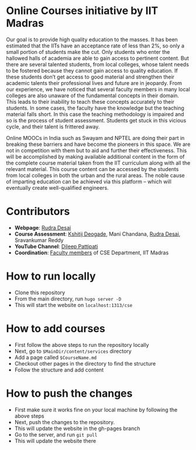# Online Courses initiative by IIT Madras
Our goal is to provide high quality education to the masses. It has been estimated that the IITs have an acceptance rate of less than 2%, so only a small portion of students make the cut. Only students who enter the hallowed halls of academia are able to gain access to pertinent content. But there are several talented students, from local colleges, whose talent needs to be fostered because they cannot gain access to quality education. If these students don’t get access to good material and strengthen their academic talents their professional lives and future are in jeopardy. From our experience, we have noticed that several faculty members in many local colleges are also unaware of the fundamental concepts in their domain. This leads to their inability to teach these concepts accurately to their students. In some cases, the faculty have the knowledge but the teaching material falls short. In this case the teaching methodology is impaired and so is the process of student assessment. Students get stuck in this vicious cycle, and their talent is frittered away. 

Online MOOCs in India such as Swayam and NPTEL are doing their part in breaking these barriers and have become the pioneers in this space. We are not in competition with them but to aid and further their effectiveness. This will be accomplished by making available additional content in the form of the complete course material taken from the IIT curriculum along with all the relevant material. This course content can be accessed by the students from local colleges in both the urban and the rural areas. The noble cause of imparting education can be achieved via this platform – which will eventually create well-qualified engineers.

# Contributors
- **Webpage**: [Rudra Desai](https://rudrad.in/)
- **Course Assessment**: [Kshitij Deogade](https://www.linkedin.com/in/kshitij-deogade-500364154/?originalSubdomain=in), Mani Chandana, [Rudra Desai](https://rudrad.in/), Sravankumar Reddy
- **YouTube Channel**: [Dileep Pattipati](https://scholar.google.com/citations?user=nQLh4CwAAAAJ)
- **Coordination**: [Faculty members](http://www.cse.iitm.ac.in/listpeople.php?arg=MSQw) of CSE Department, IIT Madras

# How to run locally
- Clone this repository
- From the main directory, run `hugo server -D`
- This will start the website on `localhost:1313/cse`

# How to add courses
- First follow the above steps to run the repository locally
- Next, go to `$MainDir/content/services` directory
- Add a page called `$CourseName.md`
- Checkout other pages in the directory to find the structure
- Follow the structure and add content

# How to push the changes
- First make sure it works fine on your local machine by following the above steps
- Next, push the changes to the repository.
- This will update the website in the gh-pages branch
- Go to the server, and run `git pull`
- This will update the website there